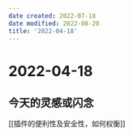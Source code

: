 ```yaml
---
date created: 2022-07-18
date modified: 2022-08-20
title: '2022-04-18'
---
```


# 2022-04-18

## 今天的灵感或闪念

[[插件的便利性及安全性，如何权衡]]
